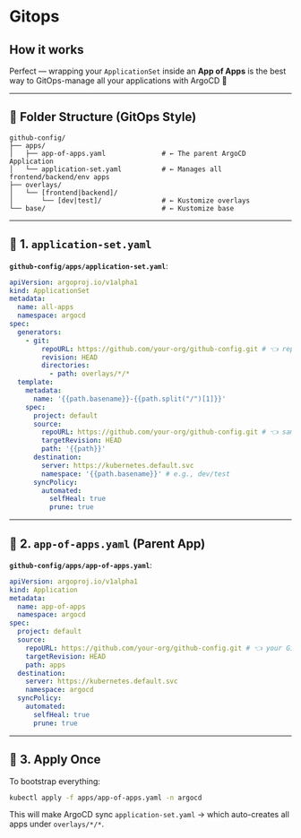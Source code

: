 # Gitops

## How it works

Perfect — wrapping your `ApplicationSet` inside an **App of Apps** is the best way to GitOps-manage all your applications with ArgoCD 🚀

---

## 🧱 Folder Structure (GitOps Style)

```
github-config/
├── apps/
│   ├── app-of-apps.yaml              # ← The parent ArgoCD Application
│   └── application-set.yaml          # ← Manages all frontend/backend/env apps
├── overlays/
│   └── [frontend|backend]/
│       └── [dev|test]/               # ← Kustomize overlays
└── base/                             # ← Kustomize base
```

---

## 🔁 1. `application-set.yaml`

**`github-config/apps/application-set.yaml`**:

```yaml
apiVersion: argoproj.io/v1alpha1
kind: ApplicationSet
metadata:
  name: all-apps
  namespace: argocd
spec:
  generators:
    - git:
        repoURL: https://github.com/your-org/github-config.git # 👈 replace this
        revision: HEAD
        directories:
          - path: overlays/*/*
  template:
    metadata:
      name: '{{path.basename}}-{{path.split("/")[1]}}'
    spec:
      project: default
      source:
        repoURL: https://github.com/your-org/github-config.git # 👈 same repo as above
        targetRevision: HEAD
        path: '{{path}}'
      destination:
        server: https://kubernetes.default.svc
        namespace: '{{path.basename}}' # e.g., dev/test
      syncPolicy:
        automated:
          selfHeal: true
          prune: true
```

---

## 🌳 2. `app-of-apps.yaml` (Parent App)

**`github-config/apps/app-of-apps.yaml`**:

```yaml
apiVersion: argoproj.io/v1alpha1
kind: Application
metadata:
  name: app-of-apps
  namespace: argocd
spec:
  project: default
  source:
    repoURL: https://github.com/your-org/github-config.git # 👈 your GitOps repo
    targetRevision: HEAD
    path: apps
  destination:
    server: https://kubernetes.default.svc
    namespace: argocd
  syncPolicy:
    automated:
      selfHeal: true
      prune: true
```

---

## 🚀 3. Apply Once

To bootstrap everything:

```bash
kubectl apply -f apps/app-of-apps.yaml -n argocd
```

This will make ArgoCD sync `application-set.yaml` → which auto-creates all apps under `overlays/*/*`.
